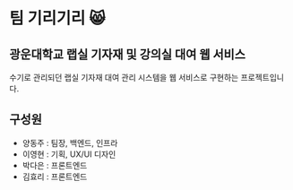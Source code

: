 # 팀 기리기리 😸

## 광운대학교 랩실 기자재 및 강의실 대여 웹 서비스
수기로 관리되던 랩실 기자재 대여 관리 시스템을 웹 서비스로 구현하는 프로젝트입니다.

## 구성원
- 양동주 : 팀장, 백엔드, 인프라
- 이영현 : 기획, UX/UI 디자인
- 박다은 : 프론트엔드
- 김효리 : 프론트엔드

<!--

**Here are some ideas to get you started:**

🙋‍♀️ A short introduction - what is your organization all about?
🌈 Contribution guidelines - how can the community get involved?
👩‍💻 Useful resources - where can the community find your docs? Is there anything else the community should know?
🍿 Fun facts - what does your team eat for breakfast?
🧙 Remember, you can do mighty things with the power of [Markdown](https://docs.github.com/github/writing-on-github/getting-started-with-writing-and-formatting-on-github/basic-writing-and-formatting-syntax)
-->
